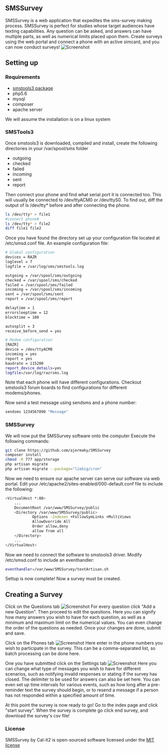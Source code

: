## SMSSurvey

SMSSurvey is a web application that expedites the sms-survey making process.
SMSSurvey is perfect for studies whose target audiences have texting capabilities.
Any question can be asked, and answers can have multiple parts, as well as numerical 
limits placed upon them. Create surveys using the web portal and connect a phone with
an active simcard, and you can now conduct surveys!
![Screenshot](img/index.png)
## Setting up

### Requirements
* [smstools3 package](http://smstools3.kekekasvi.com/index.php?p=)
* php5.6
* mysql
* composer
* apache server

We will assume the installation is on a linux system
### SMSTools3
Once smstools3 is downloaded, compiled and install, 
create the following directories in your /var/spool/sms folder
* outgoing
* checked
* failed
* incoming
* sent
* report

Then connect your phone and find what serial port it is connected too.
This will usually be connected to /dev/ttyACM0 or /dev/ttyS0. To find out,
diff the output of ls /dev/tty* before and after connecting the phone.

```bash
ls /dev/tty* > file1
#connect phone#
ls /dev/tty* > file2
diff file1 file2
```

Once you have found the directory set up your configuration file located
at /etc/smsd.conf file. An example configuration file:
```bash
# Global configuration
devices = RAZR
loglevel = 7
logfile = /var/log/sms/smstools.log

outgoing = /var/spool/sms/outgoing
checked = /var/spool/sms/checked
failed = /var/spool/sms/failed
incoming = /var/spool/sms/incoming
sent = /var/spool/sms/sent
report = /var/spool/sms/report

delaytime = 1
errorsleeptime = 12
blocktime = 180

autosplit = 3
receive_before_send = yes

# Modem configuration 
[RAZR]
device = /dev/ttyACM0
incoming = yes
report = yes
baudrate = 115200
report_device_details=yes
logfile=/var/log/razrsms.log
```
Note that each phone will have different configurations. Checkout smstools3
forum boards to find configurations for different modems/phones. 

Now send a test message using sendsms and a phone number:
```bash
sendsms 1234567890 "Message"
```

### SMSSurvey
We will now put the SMSSurvey software onto the computer
Execute the following commands:
```bash
git clone https://github.com/ajermaky/SMSSurvey
composer install
chmod -R 777 app/storage
php artisan migrate
php artisan migrate --package="liebig/cron"
```

Now we need to ensure our apache server can serve our software via web portal.
Edit your /etc/apache2/sites-enabled/000-default.conf file to include the following:
```bash
<VirtualHost *:80>
    ...
    DocumentRoot /var/www/SMSSurvey/public
    <Directory /var/www/SMSSurvey/public>
            Options -Indexes +FollowSymLinks +MultiViews
            AllowOverride All
            Order allow,deny
            allow from all
    </Directory>
    ...
</VirtualHost>
```
Now we need to connect the software to smstools3 driver. 
Modify /etc/smsd.conf to include an eventhandler:
```bash
eventhandler=/var/www/SMSSurvey/textArtisan.sh
```

Settup is now complete! Now a survey must be created.
## Creating a Survey
Click on the Questions tab
![Screenshot](img/questions.png)
For every question click "Add a new Question". Then proceed to edit the questions.
Here you can signify how many answers you wish to have for each question, as well
as a minimum and maximum limit on the numerical values. You can even change
the order of the questions as needed.
Once your changes are done, submit and save.

Click on the Phones tab
![Screenshot](img/phones.png)
Here enter in the phone numbers you wish to participate in the survey. This
can be a comma-separated list, so batch processing can be done here.

One you have submitted click on the Settings tab
![Screenshot](img/settings.png)
Here you can change what type of messages you wish to have for different scenarios,
such as notifying invalid responses or stating if the survey has closed. The delimiter
to be used for answers can also be set here.
You can even set up time intervals for various events, such as how long
after a pre-reminder text the survey should begin, or to resend a message
if a person has not responded within a specified amount of time.

At this point the survey is now ready to go!
Go to the index page and click "start survey". When the survey is complete
go click end survey, and download the survey's csv file!
### License

SMSSurvey by Cal-it2 is open-sourced software licensed under the [MIT license](http://opensource.org/licenses/MIT)
